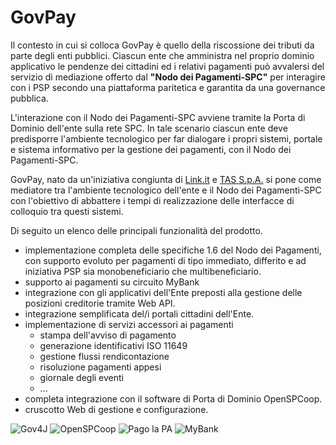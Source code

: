 # GovPay
Il contesto in cui si colloca GovPay è quello della riscossione dei tributi da parte degli enti pubblici. Ciascun ente che amministra nel proprio dominio applicativo le pendenze dei cittadini ed i relativi pagamenti può avvalersi del servizio di mediazione offerto dal **"Nodo dei Pagamenti-SPC"** per interagire con i PSP secondo una piattaforma paritetica e garantita da una governance pubblica. 

L'interazione con il Nodo dei Pagamenti-SPC avviene tramite la Porta di Dominio dell'ente sulla rete SPC. In tale scenario ciascun ente deve predisporre l'ambiente tecnologico per far dialogare i propri sistemi, portale e sistema informativo per la gestione dei pagamenti, con il Nodo dei Pagamenti-SPC.

GovPay, nato da un'iniziativa congiunta di [Link.it](www.link.it) e [TAS S.p.A.](http://www.tasgroup.it/) si pone come mediatore tra l'ambiente tecnologico dell'ente e il Nodo dei Pagamenti-SPC con l'obiettivo di abbattere i tempi di realizzazione delle interfacce di colloquio tra questi sistemi.

Di seguito un elenco delle principali funzionalità del prodotto.
* implementazione completa delle specifiche 1.6 del Nodo dei Pagamenti, con supporto evoluto per pagamenti di tipo immediato, differito e ad iniziativa PSP sia monobeneficiario che multibeneficiario.
* supporto ai pagamenti su circuito MyBank
* integrazione con gli applicativi dell'Ente preposti alla gestione delle posizioni creditorie tramite Web API.
* integrazione semplificata del/i portali cittadini dell'Ente.
* implementazione di servizi accessori ai pagamenti 
  * stampa dell'avviso di pagamento
  * generazione identificativi ISO 11649
  * gestione flussi rendicontazione
  * risoluzione pagamenti appesi
  * giornale degli eventi
  * ...
* completa integrazione con il software di Porta di Dominio OpenSPCoop.
* cruscotto Web di gestione e configurazione.

![Gov4J](https://github.com/link-it/GovPay/blob/1.0b3/resources/doc/gov4j.jpg) ![OpenSPCoop](https://github.com/link-it/GovPay/blob/1.0b3/resources/doc/openspcoop.jpg) ![Pago la PA](https://github.com/link-it/GovPay/blob/1.0b3/resources/doc/PagoPA.jpg) ![MyBank](https://github.com/link-it/GovPay/blob/1.0b3/resources/doc/LogoMyBank.jpg) 
